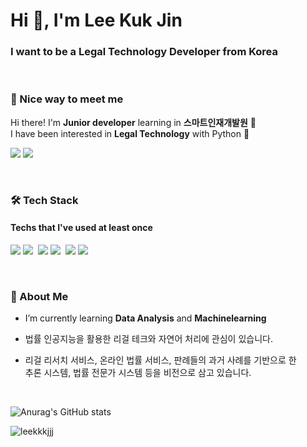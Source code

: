 

<h1 align="left">Hi 👋, I'm Lee Kuk Jin</h1>
<h3 align="left">I want to be a Legal Technology Developer from Korea</h3>
<br>

### 🤞 Nice way to meet me
<p>
  Hi there! I'm <b>Junior developer</b> learning in <b>스마트인재개발원</b> 🚀<br/>
  I have been interested in <b>Legal Technology</b> with Python 💖<br/>
</p>

<p>
  <a href="https://leehii.tistory.com/" target="_blank"><img src="https://img.shields.io/badge/Tech_Blog-DD0B78?style=flat-square&logo=GitHub%20Sponsors&logoColor=white"/></a>
  <a href="mailto:phophoring@gmail.com" target="_blank"><img src="https://img.shields.io/badge/Gmail-EA4335?style=flat-square&logo=Gmail&logoColor=white"/></a>
</p>

<br>

### 🛠  Tech Stack 
#### Techs that I've used at least once
<p>


  <img src="https://img.shields.io/badge/Java-007396?style=flat-square&logo=Java&logoColor=white"/>
    <img src="https://img.shields.io/badge/Python-3766AB?style=flat-square&logo=Python&logoColor=white"/></a>&nbsp 
      <img src="https://img.shields.io/badge/Flask-0095D5?style=flat-square&logo=Flask&logoColor=white"/> 
         <img src="https://img.shields.io/badge/MySQL-E6B91E?style=flat-square&logo=MySql&logoColor=white"/></a>&nbsp 
  <img src="https://img.shields.io/badge/Android-3DDC84?style=flat-square&logo=Android&logoColor=white"/>
  <img src="https://img.shields.io/badge/css-1572B6?style=flat-square&logo=css3&logoColor=white"/></a>&nbsp 


  
  
</p>

<br>

### 💪 About Me


- I’m currently learning **Data Analysis** and **Machinelearning**

- 법률 인공지능을 활용한 리걸 테크와 자연어 처리에 관심이 있습니다.

- 리걸 리서치 서비스, 온라인 법률 서비스, 판례들의 과거 사례를 기반으로 한   
추론 시스템, 법률 전문가 시스템 등을 비전으로 삼고 있습니다. 


<p align="left">
</p>

<br>

![Anurag's GitHub stats](https://github-readme-stats.vercel.app/api?username=leekkkjjj&show_icons=true&theme=highcontrast)

<p><img align="center" src="https://github-readme-streak-stats.herokuapp.com/?user=leekkkjjj&" alt="leekkkjjj" /></p>
